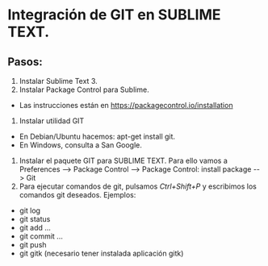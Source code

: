 # Integración de GIT en SUBLIME TEXT.

## Pasos:
1. Instalar Sublime Text 3.
1. Instalar Package Control para Sublime. 
- Las instrucciones están en https://packagecontrol.io/installation
1. Instalar utilidad GIT
- En Debian/Ubuntu hacemos: apt-get install git.
- En Windows, consulta a San Google.
1. Instalar el paquete GIT para SUBLIME TEXT. Para ello vamos a Preferences --> Package Control --> Package Control: install package --> Git
1. Para ejecutar comandos de git, pulsamos *Ctrl+Shift+P* y escribimos los comandos git deseados. Ejemplos:
- git log 
- git status
- git add ...
- git commit ...
- git push 
- git gitk    (necesario tener instalada aplicación gitk)

